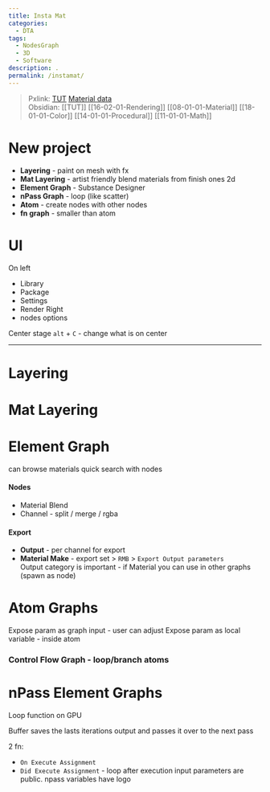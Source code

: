 ```yaml
---
title: Insta Mat
categories:
  - DTA
tags:
  - NodesGraph
  - 3D
  - Software
description: .
permalink: /instamat/
---
```

> Pxlink: [TUT](/tutmain/) [Material data](/matdata/)   
> Obsidian: [[TUT]] [[16-02-01-Rendering]]  [[08-01-01-Material]] [[18-01-01-Color]]  [[14-01-01-Procedural]]  [[11-01-01-Math]]


# New project 
- **Layering** - paint on mesh with fx 
- **Mat Layering**  - artist friendly blend materials from finish ones 2d
- **Element Graph** -  Substance Designer
- **nPass Graph** - loop (like scatter)
- **Atom** - create nodes with other nodes 
- **fn graph** - smaller than atom


# UI 

On left 
- Library 
- Package 
- Settings 
- Render 
Right 
- nodes options


Center stage 
`alt` + `C` - change what is on center 


----
# Layering


# Mat Layering



# Element Graph
can browse materials 
quick search with nodes

#### Nodes

- Material Blend 
- Channel - split / merge / rgba

#### Export 

- **Output** - per channel for export
- **Material Make** - export set    > `RMB` > `Export Output parameters`  
Output category is important - if Material you can use in other graphs (spawn as node)


# Atom Graphs 

Expose param as graph input - user can adjust 
Expose param as local variable - inside atom 

### Control Flow Graph - loop/branch atoms 



# nPass Element Graphs 
Loop function on GPU 

Buffer saves the lasts iterations output and passes it over to the next pass 


2 fn: 
- `On Execute Assignment` 
- `Did Execute Assignment`  - loop after execution 
input parameters are public. 
npass variables have logo 
